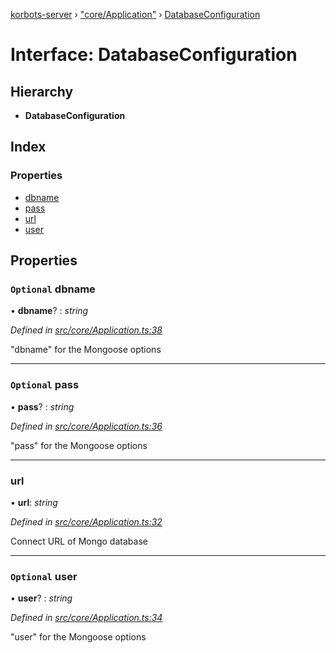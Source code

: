 [korbots-server](../README.md) › ["core/Application"](../modules/_core_application_.md) › [DatabaseConfiguration](_core_application_.databaseconfiguration.md)

# Interface: DatabaseConfiguration

## Hierarchy

* **DatabaseConfiguration**

## Index

### Properties

* [dbname](_core_application_.databaseconfiguration.md#optional-dbname)
* [pass](_core_application_.databaseconfiguration.md#optional-pass)
* [url](_core_application_.databaseconfiguration.md#url)
* [user](_core_application_.databaseconfiguration.md#optional-user)

## Properties

### `Optional` dbname

• **dbname**? : *string*

*Defined in [src/core/Application.ts:38](https://github.com/Xisabla/Korbots/blob/2fc3376/server/src/core/Application.ts#L38)*

"dbname" for the Mongoose options

___

### `Optional` pass

• **pass**? : *string*

*Defined in [src/core/Application.ts:36](https://github.com/Xisabla/Korbots/blob/2fc3376/server/src/core/Application.ts#L36)*

"pass" for the Mongoose options

___

###  url

• **url**: *string*

*Defined in [src/core/Application.ts:32](https://github.com/Xisabla/Korbots/blob/2fc3376/server/src/core/Application.ts#L32)*

Connect URL of Mongo database

___

### `Optional` user

• **user**? : *string*

*Defined in [src/core/Application.ts:34](https://github.com/Xisabla/Korbots/blob/2fc3376/server/src/core/Application.ts#L34)*

"user" for the Mongoose options
